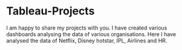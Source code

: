 # Tableau-Projects
I am happy to share my projects with you. I have created various dashboards analysing the data of various organisations.
Here I have analysed the data of Netflix, Disney hotstar, IPL, Airlines and HR.
